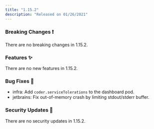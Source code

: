 ```yaml
---
title: "1.15.2"
description: "Released on 01/26/2021"
---
```


### Breaking Changes ❗

There are no breaking changes in 1.15.2.

### Features ✨

There are no new features in 1.15.2.

### Bug Fixes 🐛

- infra: Add `coder.serviceTolerations` to the dashboard pod.
- jetbrains: Fix out-of-memory crash by limiting stdout/stderr buffer.

### Security Updates 🔐

There are no security updates in 1.15.2.
